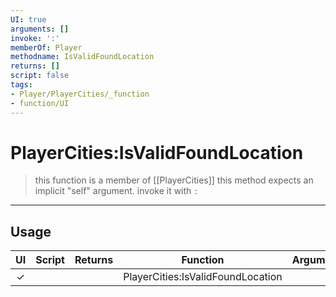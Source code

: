 ```yaml
---
UI: true
arguments: []
invoke: ':'
memberOf: Player
methodname: IsValidFoundLocation
returns: []
script: false
tags:
- Player/PlayerCities/_function
- function/UI
---
```

# PlayerCities:IsValidFoundLocation
> this function is a member of [[PlayerCities]]
> this method expects an implicit "self" argument. invoke it with `:`
-----
## Usage
|  UI | Script | Returns | Function | Arguments |
|:---:|:------:|-------:|:--------:|:---------|
|✓| ||PlayerCities:IsValidFoundLocation||
